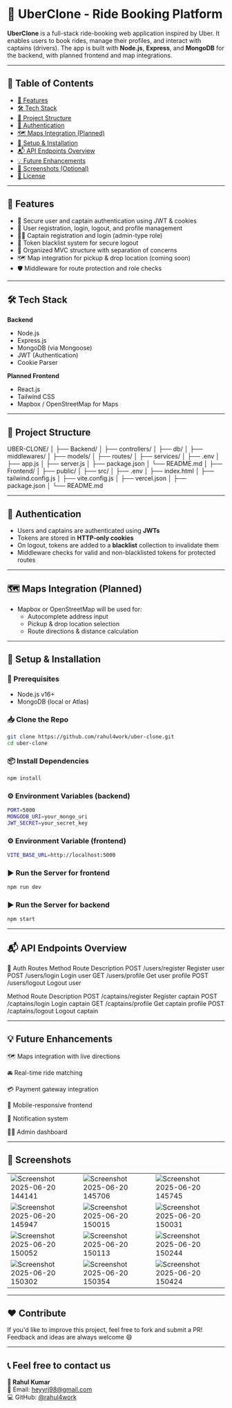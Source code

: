 # 🚖 UberClone - Ride Booking Platform

**UberClone** is a full-stack ride-booking web application inspired by Uber. It enables users to book rides, manage their profiles, and interact with captains (drivers). The app is built with **Node.js**, **Express**, and **MongoDB** for the backend, with planned frontend and map integrations.

---

## 📌 Table of Contents

- [🚀 Features](#-features)
- [🛠️ Tech Stack](#-tech-stack)
- [📁 Project Structure](#-project-structure)
- [🔐 Authentication](#-authentication)
- [🗺️ Maps Integration (Planned)](#-maps-integration-planned)
- [🚦 Setup & Installation](#-setup--installation)
- [📬 API Endpoints Overview](#-api-endpoints-overview)
- [💡 Future Enhancements](#-future-enhancements)
- [📸 Screenshots (Optional)](#-screenshots-optional)
- [📄 License](#-license)

---

## 🚀 Features

- 🔐 Secure user and captain authentication using JWT & cookies
- 👤 User registration, login, logout, and profile management
- 🧑‍✈️ Captain registration and login (admin-type role)
- 🧾 Token blacklist system for secure logout
- 📁 Organized MVC structure with separation of concerns
- 🗺️ Map integration for pickup & drop location (coming soon)
- 🛡️ Middleware for route protection and role checks

---

## 🛠️ Tech Stack

**Backend**  
- Node.js  
- Express.js  
- MongoDB (via Mongoose)  
- JWT (Authentication)  
- Cookie Parser  

**Planned Frontend**  
- React.js  
- Tailwind CSS  
- Mapbox / OpenStreetMap for Maps

---

## 📁 Project Structure

UBER-CLONE/
│
├── Backend/
│ ├── controllers/
│ ├── db/
│ ├── middlewares/
│ ├── models/
│ ├── routes/
│ ├── services/
│ ├── .env
│ ├── app.js
│ ├── server.js
│ ├── package.json
│ └── README.md
│
├── Frontend/
│ ├── public/
│ ├── src/
│ ├── .env
│ ├── index.html
│ ├── tailwind.config.js
│ ├── vite.config.js
│ ├── vercel.json
│ ├── package.json
│ └── README.md


---

## 🔐 Authentication

- Users and captains are authenticated using **JWTs**
- Tokens are stored in **HTTP-only cookies**
- On logout, tokens are added to a **blacklist** collection to invalidate them
- Middleware checks for valid and non-blacklisted tokens for protected routes

---

## 🗺️ Maps Integration (Planned)

- Mapbox or OpenStreetMap will be used for:
  - Autocomplete address input
  - Pickup & drop location selection
  - Route directions & distance calculation

---

## 🚦 Setup & Installation

### 🔧 Prerequisites

- Node.js v16+
- MongoDB (local or Atlas)

### 📥 Clone the Repo

```bash
git clone https://github.com/rahul4work/uber-clone.git
cd uber-clone
```

### 📦 Install Dependencies
```bash
npm install
```

### ⚙️ Environment Variables (backend)
```bash
PORT=5000
MONGODB_URI=your_mongo_uri
JWT_SECRET=your_secret_key
```

### ⚙️ Environment Variable (frontend)
```bash
VITE_BASE_URL=http://localhost:5000
```

### ▶️ Run the Server for frontend
```bash
npm run dev
```

### ▶️ Run the Server for backend
```bash
npm start
```

---


## 📬 API Endpoints Overview
🔑 Auth Routes
Method	Route	Description
POST	/users/register	Register user
POST	/users/login	Login user
GET	/users/profile	Get user profile
POST	/users/logout	Logout user

Method	Route	Description
POST	/captains/register	Register captain
POST	/captains/login	Login captain
GET	/captains/profile	Get captain profile
POST	/captains/logout	Logout captain


---


## 💡 Future Enhancements
🗺️ Maps integration with live directions

🚘 Real-time ride matching

💳 Payment gateway integration

📱 Mobile-responsive frontend

🔔 Notification system

🧑‍💼 Admin dashboard

---


## 📸 Screenshots

| | | |
|---|---|---|
| ![Screenshot 2025-06-20 144141](https://github.com/user-attachments/assets/637dc70c-10b5-49d3-a1d9-27675f8cecf4) | ![Screenshot 2025-06-20 145706](https://github.com/user-attachments/assets/df961c80-ebe0-430e-9143-6c27cd33ef84) | ![Screenshot 2025-06-20 145745](https://github.com/user-attachments/assets/fb8b0778-f68c-49ca-bfbc-56d49d3e3a11) |
| ![Screenshot 2025-06-20 145947](https://github.com/user-attachments/assets/24694146-e929-466c-8060-aaa1e88bb03e) | ![Screenshot 2025-06-20 150015](https://github.com/user-attachments/assets/d1756ce5-5692-404e-8f3e-aa2d91b20721) | ![Screenshot 2025-06-20 150031](https://github.com/user-attachments/assets/780f9a7f-02b2-495d-9885-e72cb8f9108c) |
| ![Screenshot 2025-06-20 150052](https://github.com/user-attachments/assets/54bb4300-6386-4f58-88c4-e718fb6c1e44) | ![Screenshot 2025-06-20 150113](https://github.com/user-attachments/assets/fd7e62cb-b229-483c-ae4c-52336e826688) | ![Screenshot 2025-06-20 150244](https://github.com/user-attachments/assets/767dbeee-c7d2-44b1-a8f8-6ab9133bf7ac) |
| ![Screenshot 2025-06-20 150302](https://github.com/user-attachments/assets/4e4cda79-8df3-4034-b848-29446a765510) | ![Screenshot 2025-06-20 150354](https://github.com/user-attachments/assets/f0bbbf29-fff5-458b-895e-36f135dbf930) | ![Screenshot 2025-06-20 150424](https://github.com/user-attachments/assets/29086d0a-b070-4b85-96f7-bb60360d1436) | ![Screenshot 2025-06-20 150526](https://github.com/user-attachments/assets/cce624e1-7da4-4383-b2fd-d958a6ad7b63) | ![Screenshot 2025-06-20 150541](https://github.com/user-attachments/assets/2acbe149-b677-451c-a389-616987975e90) | ![Screenshot 2025-06-20 150552](https://github.com/user-attachments/assets/6ea0bc90-70ad-4a9e-b612-7ba9381022ff) | ![Screenshot 2025-06-20 181234](https://github.com/user-attachments/assets/e3e343b2-78e8-485f-8247-94736ed915f8)

---


## ❤️ Contribute
If you'd like to improve this project, feel free to fork and submit a PR!
Feedback and ideas are always welcome 😄

---


## 📞 Feel free to contact us

**👤 Rahul Kumar**  
📧 Email: [heyyrj98@gmail.com](mailto:heyyrj98@gmail.com)  
💻 GitHub: [@rahul4work](https://github.com/rahul4work)



